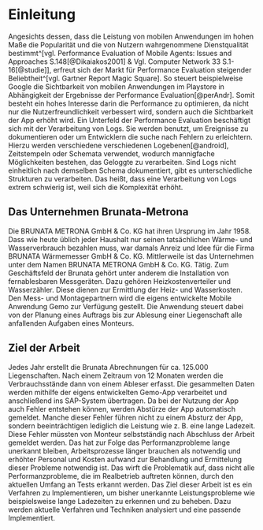 # Einleitung

Angesichts dessen, dass die Leistung von mobilen Anwendungen im hohen Maße die Popularität und die von Nutzern wahrgenommene Dienstqualität bestimmt^[vgl. Performance Evaluation of Mobile Agents: Issues and Approaches S.148[@Dikaiakos2001] & Vgl. Computer Network 33 S.1-16[@studie]], erfreut sich der Markt für Performance Evaluation steigender Beliebtheit^[vgl. Gartner Report Magic Square]. So steuert beispielweise Google die Sichtbarkeit von mobilen Anwendungen im Playstore in Abhängigkeit der Ergebnisse der Performance Evaluation[@perAndr]. Somit besteht ein hohes Interesse darin die Performance zu optimieren, da nicht nur die Nutzerfreundlichkeit verbessert wird, sondern auch die Sichtbarkeit der App erhöht wird. Ein Unterfeld der Performance Evaluation beschäftigt sich mit der Verarbeitung von Logs. Sie werden benutzt, um Ereignisse zu dokumentieren oder um Entwicklern die suche nach Fehlern zu erleichtern. Hierzu werden verschiedene verschiedenen Logebenen[@android], Zeitstempeln oder Schemata verwendet, wodurch mannigfache Möglichkeiten bestehen, das Geloggte zu verarbeiten. Sind Logs nicht einheitlich nach demselben Schema dokumentiert, gibt es unterschiedliche Strukturen zu verarbeiten. Das heißt, dass eine Verarbeitung von Logs extrem schwierig ist, weil sich die Komplexität erhöht.
<!--
Die zunehmende Nutzung mobiler Geräte hat zu einer starken Verbreitung mobiler Anwendungen geführt, die für eine Vielzahl von Aufgaben wie Kommunikation, soziale Netzwerke, Unterhaltung und Produktivität eingesetzt werden. Dies wird ersichtlich, wenn die Schätzung zur Anzahl der Downloads von Apps nach App-Stores weltweit in den Jahren 2017-2021 betrachtet wird siehe Abbildung \ref{stat}
\begin{figure}
\centering
\includegraphics[width=1\textwidth,height=\textheight]{Z:/Semester_7/Bachelor_Arbeit/phd_thesis_markdown/source/figures/statistic.png}
\caption{Beispieldatensatz der Abspeicherung von Geräte Logs auf dem FTP-Server
\label{stat}}
\end{figure}
-->
<!--

Angesichts dessen das die Leistung von Mobilen Anwendungen im hohen Maße die Popularität und die von Nutzern wahrgenommene Dienstqualität bestimmt^[Vgl. Performance Evaluation of Mobile Agents: Issues and Approaches S.148[@Dikaiakos2001] & Vgl. Computer Network 33 S.1-16[@studie]] muss sichergestellt werden, dass die Anwendungen den Leistungsanforderungen der Nutzer gerecht werden. Neben Stresstest zur gewährleistung der Leistung befassen sich immer mehr Unternehmen mit dem Thema der Performance Evaluation. <!--So ist es unvermeidlich die Leistung der Anwendung zu Evaluieren, Verbesserungspotenzial zu ermitteln und Umzusetzen. Die Performance Evaluation der Mobilen Anwendungen im Playstore wird von Google zur Steuerung der Sichtbarkeit genutzt.  So steuert beispielweise Google die Sichtbarkeit von Mobilen Anwendungen im Playstore basierend auf deren Performance Evaluation[@perAndr]. 



Ein Häufiger Kritikpunkt an Mobilen Anwendungen sind auftretende Performance Probleme, wie etwa lange ladezeiten. Aufgrund dessen das Performance Probleme lediglich zur Beeinträchtigung der benutzererfahrung führen und nicht zum Absturz der Anwendung werden diese Probleme nicht automatisch an die Entwickler übermittelt. 

Ein Häufiger Kritikpunkt an den Mobilen Anwendungen der Brunata sind auftretende Performance Probleme, wie etwa lange ladezeiten. Ein solches Probleme kann aufgrund dessen das die Anwendung nur in ihrer Geschwindigkeit eingeschränkt ist, nicht automatisch gemeldet werden. Deshalb müssen Monteure nach Abschluss ihrer Arbeit sich mit dem Problem gesondert bei der Internen Support Hotline Melden. Die Nutzung von Stresstests mit verschiedenen Daten reicht nicht aus um alle Performance Probleme die im real betrieb auftreten können zu erkennen. Wenn man die Performance der Anwendungen Evaluiert, so könnten Performance Probleme früher und ohne Feedback der Nutzer erkannt und behoben werden. Daher wird im Rahmen dieser Forschungsarbeit der Frage nachgegangen, wie eine Performance Evaluation für eine Mobile Anwendung der Brunata realisiert werden kann.


Angesichts dessen, dass die Leistung von Mobilen Anwendungen im hohen Maße die Popularität und die von Nutzern wahrgenommene Dienstqualität bestimmt^[Vgl. Performance Evaluation of Mobile Agents: Issues and Approaches S.148[@Dikaiakos2001] & Vgl. Computer Network 33 S.1-16[@studie]], erfreut sich der Markt für Performance Evaluation steigender Beliebtheit^[Vgl. Gartner Report Magic Square]. <!--ist die Nutzung von Performance Evaluation ein immer Wichtiger Schritt in der Softwareentwicklung.-> So steuert beispielweise Google die Sichtbarkeit von Mobilen Anwendungen im Playstore basierend auf den Ergebnissen der Performance Evaluation[@perAndr]. Ein Unterfeld der Performance Evaluation beschäftigt sich mit der Verarbeitung von Logs. Das Spannende dabei ist die Komplexität der Logs. Sie werden benutzt, um Ereignisse zu Dokumentieren oder, um Entwicklern die suche nach Fehlern zu erleichtern. Man bedient sich an verschiedenen Log Ebenen[@android], Zeitstempeln oder Schemata, wodurch mehrere Möglichkeiten entstehen können, das Geloggte zu verarbeiten. Sind Logs nicht einheitlich nach dem selben Schema Dokumentiert, gibt es unterschiedliche Strukturen zu Verarbeiten. Das heißt, dass eine Verarbeitung von Logs extrem Schwierig, aber dementsprechend spannend ist.
-->
<!--
Meldung die 
Ziel ist es die Auftretenden Probleme zu ermitteln und Grapghisch aufzuarbeiten
die inhouse tests reichen nicht aus 
In den letzten Jahren ist der Markt für Performance Evaluation Lösungen stetig gewachsen. Es entstehen zunehmend Anbieter 
Angesichts dessen das die Leistung von Mobilen Anwendungen im hohen Maße die Popularität und die von Nutzern wahrgenommene Dienstqualität bestimmt^[Vgl. Performance Evaluation of Mobile Agents: Issues and Approaches S.148[@Dikaiakos2001] & Vgl. Computer Network 33 S.1-16[@studie]] muss sichergestellt werden, dass die Anwendung den Leistungsanforderungen der Nutzer gerecht wird. Google nutzt die Performance Evaluation der Mobilen Anwendungen im Playstore zur Steuerung der Sichtbarkeit im Playstore.  
Die Performance Evaluation, ein Prozess zur Bewertung der Qualität, Zuverlässigkeit und Leistung einer Anwendung, wird unter anderem von Google zur Steuerung der Sichtbarkeit von Mobilen Anwendungen im Playstore benutzt[@preAndr] und ist immer wichtiger in der Softwareentwicklung, angesichts dessen das die Leistung von Mobilen Anwendungen im hohen Maße die Popularität und die von Nutzern wahrgenommene Dienstqualität bestimmt^[Vgl. Performance Evaluation of Mobile Agents: Issues and Approaches S.148[@Dikaiakos2001] & Vgl. Computer Network 33 S.1-16[@studie]] ist die Performance Evaluation Mobiler Anwendungen ein wichitger . Dabei umfasst der Prozess in der regel das Sammeln und Analysieren von Metriken. Ein Unterfeld der Performance Evaluation beschäftigt sich mit der Verarbeitung von relevanten Daten. Das Spannende dabei ist die Komplexität der Daten. Dabei können grundsätzlich alle Daten welche Rückschluss auf die Performance der Anwendung geben relevant sein. Ob sie Schlussendlich relevant sind ist jedoch abhängig vom anwendungsgebiet und der Anwendung. So reichte früher der Vergleich von CPU Zyklen^[Vgl. Performance Evaluation and Monitoring 1971 S.81 [@perfomance_evaluation]]. In Modernen Mobilen Anwendungen gibt es jedoch weit aus mehr Leistungsindikatoren. Das führt dazu, dass es verschiedene möglichkeiten der  
 Die Performance Evaluation Mobiler Anwendungen, ein Ansatz welcher von Google genutzt wird um die Sichtbarkeit von Mobilen Anwendungen im Playstore zu steuern, 
ist der Prozess zur Bewertung der Qualität, Zuverlässigkeit und Leistung einer Mobilen Anwendung. Dieser Prozess umfasst in der Regel das Sammeln und Analysieren von Metriken wie Reaktionszeit, Speichernutzung, Energieverbrauch und Benutzererfahrung sowie anderer Faktoren.[@perAndr]Die Bewertung hilft den Entwicklern, fundierte Entscheidungen über Design und die Funktionalität ihrer Produkte zu treffen, und kann auch dazu verwendet werden, Verbesserungswürdige Bereiche zu ermitteln.[@Dikaiakos2001]
-->

## Das Unternehmen Brunata-Metrona

Die BRUNATA METRONA GmbH & Co. KG hat ihren Ursprung im Jahr 1958. Dass wie heute üblich jeder Haushalt nur seinen tatsächlichen Wärme- und Wasserverbrauch bezahlen muss, war damals Anreiz und Idee für die Firma BRUNATA Wärmemesser GmbH & Co. KG. Mittlerweile ist das Unternehmen unter dem Namen BRUNATA METRONA GmbH & Co. KG. Tätig. Zum Geschäftsfeld der Brunata gehört unter anderem die Installation von fernablesbaren Messgeräten. Dazu gehören Heizkostenverteiler und Wasserzähler. Diese dienen zur Ermittlung der Heiz- und Wasserkosten. 
Den Mess- und Montagepartnern wird die eigens entwickelte Mobile Anwendung Gemo zur Verfügung gestellt. Die Anwendung steuert dabei von der Planung eines Auftrags bis zur Ablesung einer Liegenschaft alle anfallenden Aufgaben eines Monteurs.

## Ziel der Arbeit

Jedes Jahr erstellt die Brunata Abrechnungen für ca. 125.000 Liegenschaften. Nach einem Zeitraum von 12 Monaten werden die Verbrauchsstände dann von einem Ableser erfasst. Die gesammelten Daten werden mithilfe der eigens entwickelten Gemo-App verarbeitet und anschließend ins SAP-System übertragen. Da bei der Nutzung der App auch Fehler entstehen können, werden Abstürze der App automatisch gemeldet. Manche dieser Fehler führen nicht zu einem Absturz der App, sondern beeinträchtigen lediglich die Leistung wie z. B. eine lange Ladezeit. Diese Fehler müssten von Monteur selbstständig nach Abschluss der Arbeit gemeldet werden. Das hat zur Folge das Performanzprobleme lange unerkannt bleiben, Arbeitsprozesse länger brauchen als notwendig und erhöhter Personal und Kosten aufwand zur Behandlung und Ermittelung dieser Probleme notwendig ist. Das wirft die Problematik auf, dass nicht alle Performanzprobleme, die im Realbetrieb auftreten können, durch den aktuellen Umfang an Tests erkannt werden. 
Das Ziel dieser Arbeit ist es ein Verfahren zu Implementieren, um bisher unerkannte Leistungsprobleme wie beispielsweise lange Ladezeiten zu erkennen und zu beheben. Dazu werden aktuelle Verfahren und Techniken analysiert und eine passende Implementiert.

<!--
der aktuelle Umfang des Testing nicht ausreicht um alle Performance Probleme zu erkennen die im real betrieb auftreten können.
Das wirft die Problematik auf das die aktuelle Nutzung von Stresstests mit verschiedenen Daten alleine nicht ausreicht um alle Performance Probleme die im real betrieb auftreten können zu erkennen. 

EInarbeitung kostet geld bzw Schlecht fürs unternehemn einabu das Monteure melden können 

Das Ziel dieser Arbeit ist es, eine Performance Evaluation zu erstellen, die die im betrieb befindlichen Gemo-Apps Evaluiert, sodass mithilfe der Graphischen Darstellung der Leistung, im real betrieb auftretende Performance Probleme, erkannt und behoben werden können. Ein Zufriedenstellendes Ergebnis wird erlangt, wenn Graphisch die benötigte Zeit für Prozesse der Gemo-App dargestellt wird.

Das Ziel dieser Arbeit ist die Auseinandersetzung mit der Thematik "Performance Evaluation Mobiler Anwendungen" und der Implementierung einer Performance Evaluation der GEMO App. Um dieses Ziel zu erreichen, wird zunächst die bestehende Anwendung identifiziert, Essentielle Aspekte der Performance Evaluation ermittelt und bestehende Technologien analysiert. Anschließend wird jeweils für die ermittelten Aspekte ein Technologienvergleich gezogen, der die für die Anwendung geeignetste Implementierung wählen soll. Zum Schluss soll die Evaluation Graphisch Dargestellt werden, um eine erleichterte Übersichtlichkeit zu ermöglichen. Durch die Flächendeckende Performance Evaluation der sich in Nutzung befindlichen GEMO Apps, sollen Probleme in der Anwendung schneller erkannt und effizienter behoben werden.<!-- Kommt Wahrscheinlich weg  Die erhaltenen Informationen in strukturierter und Informativer Graphischen Darstellung sind für das Unternehmen selbst sowie für die Entwickler eine Unterstützung.-->



<!--
## Struktur und Vorgehensweise
kursiv: * auf beiden Seiten des Textes
fett: **
kursiv und fett: ***

Ich bin mir noch nicht sicher was ich anstelle dessen hinschreibe ich habe mir überlegt ich könnte die Aufgabenstellung präzisieren aber bin mir nicht sicher ob das so wirklich sinn macht.

Dies ist ein kurzer Überblick darüber, was in jedem Kapitel geschrieben wurde. **Kapitel 1** gibt eine ausführliche Darstellung der Motivation sowie des Ziels welches mit der Bachelorarbeit verfolgt wird. **Kapitel 2** Erläutert und Untersucht die Aspekte der Performance Evaluation Mobiler Anwendungen, vorhandene Technologie und die zu Evaluierende Anwendung GEMO **Kapitel 3** Beginnt mit der Einführung in die Implementierung der Evaluation und Präzisiert dazu den Prozess der Erhebung Laufzeitrelevanter Daten  **Kapitel 4** zeigt wie phasellus gravida non ex id aliquet. Proin faucibus nibh sit amet augue blandit varius.
-->